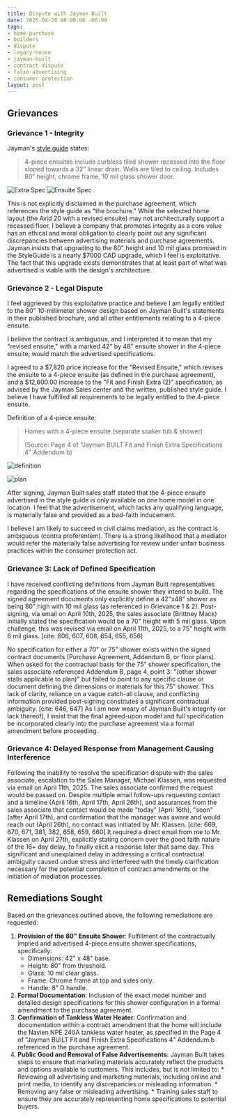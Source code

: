 ```yaml
---
title: Dispute with Jayman Built
date: 2025-04-28 00:00:00 -06:00
tags:
- home-purchase
- builders
- dispute
- legacy-house
- jayman-built
- contract-dispute
- false-advertising
- consumer-protection
layout: post
---
```


## Grievances

### Grievance 1 - Integrity

Jayman's [style guide](https://www.jayman.com/assets/Uploads/JAY-2609-Fit-and-Finish-Brochure-CAL_WEB_2025.pdf) states:

> 4-piece ensuites include curbless tiled shower recessed into the floor sloped towards a 32” linear drain. Walls are tiled to ceiling. Includes 80” height, chrome frame, 10 mil glass shower door.

![Extra Spec](/uploads/jayman-built/extra-includes.png)
![Ensuite Spec](/uploads/jayman-built/ensuite-inclusion.png)

This is not explicitly disclaimed in the purchase agreement, which references the style guide as "the brochure." While the selected home layout (the Avid 20 with a revised ensuite) may not architecturally support a recessed floor, I believe a company that promotes integrity as a core value has an ethical and moral obligation to clearly point out any significant discrepancies between advertising materials and purchase agreements. Jayman insists that upgrading to the 80" height and 10 mil glass promised in the StyleGuide is a nearly $7000 CAD upgrade, which I feel is exploitative. The fact that this upgrade exists demonstrates that at least part of what was advertised is viable with the design's architecture.

### Grievance 2 - Legal Dispute

I feel aggrieved by this exploitative practice and believe I am legally entitled to the 80" 10-millimeter shower design based on Jayman Built's statements in their published brochure, and all other entitlements relating to a 4-piece ensuite.

I believe the contract is ambiguous, and I interpreted it to mean that my "revised ensuite," with a marked 42" by 48" ensuite shower in the 4-piece ensuite, would match the advertised specifications.

I agreed to a $7,820 price increase for the "Revised Ensuite," which revises the ensuite to a 4-piece ensuite (as defined in the purchase agreement), and a $12,600.00 increase to the "Fit and Finish Extra (2)" specification, as advised by the Jayman Sales center and the written, published style guide. I believe I have fulfilled all requirements to be legally entitled to the 4-piece ensuite.

Definition of a 4-piece ensuite:

> Homes with a 4-piece ensuite (separate soaker tub & shower)
>
> (Source: Page 4 of "Jayman BUILT Fit and Finish Extra Specifications 4" Addendum b)

![definition](/uploads/jayman-built/4-piece-definition.png)

![plan](/uploads/jayman-built/ensuite-plan.png)

After signing, Jayman Built sales staff stated that the 4-piece ensuite advertised in the style guide is only available on one home model in one location. I feel that the advertisement, which lacks any qualifying language, is materially false and provided as a bad-faith inducement.

I believe I am likely to succeed in civil claims mediation, as the contract is ambiguous (contra proferentem). There is a strong likelihood that a mediator would refer the materially false advertising for review under unfair business practices within the consumer protection act.

### Grievance 3: Lack of Defined Specification

I have received conflicting definitions from Jayman Built representatives regarding the specifications of the ensuite shower they intend to build. The signed agreement documents only explicitly define a 42"x48" shower as being 80" high with 10 mil glass (as referenced in Grievance 1 & 2). Post-signing, via email on April 10th, 2025, the sales associate (Brittney Mack) initially stated the specification would be a 70" height with 5 mil glass. Upon challenge, this was revised via email on April 11th, 2025, to a 75" height with 6 mil glass. [cite: 606, 607, 608, 654, 655, 656]

No specification for either a 70" or 75" shower exists within the signed contract documents (Purchase Agreement, Addendum B, or floor plans). When asked for the contractual basis for the 75" shower specification, the sales associate referenced Addendum B, page 4, point 3: "(other shower stalls applicable to plan)" but failed to point to any specific clause or document defining the dimensions or materials for this 75" shower. This lack of clarity, reliance on a vague catch-all clause, and conflicting information provided post-signing constitutes a significant contractual ambiguity. [cite: 646, 647] As I am now weary of Jayman Built's integrity (or lack thereof), I insist that the final agreed-upon model and full specification be incorporated clearly into the purchase agreement via a formal amendment before proceeding.

### Grievance 4: Delayed Response from Management Causing Interference

Following the inability to resolve the specification dispute with the sales associate, escalation to the Sales Manager, Michael Klassen, was requested via email on April 11th, 2025. The sales associate confirmed the request would be passed on. Despite multiple email follow-ups requesting contact and a timeline (April 16th, April 17th, April 26th), and assurances from the sales associate that contact would be made "today" (April 16th), "soon" (after April 17th), and confirmation that the manager was aware and would reach out (April 26th), no contact was initiated by Mr. Klassen. [cite: 669, 670, 671, 381, 382, 658, 659, 660] It required a direct email from me to Mr. Klassen on April 27th, explicitly stating concern over the good faith nature of the 16+ day delay, to finally elicit a response later that same day. This significant and unexplained delay in addressing a critical contractual ambiguity caused undue stress and interfered with the timely clarification necessary for the potential completion of contract amendments or the initiation of mediation processes.

## Remediations Sought

Based on the grievances outlined above, the following remediations are requested:

1.  **Provision of the 80" Ensuite Shower**: Fulfillment of the contractually implied and advertised 4-piece ensuite shower specifications, specifically:
    * Dimensions: 42" x 48" base.
    * Height: 80" from threshold.
    * Glass: 10 mil clear glass.
    * Frame: Chrome frame at top and sides only.
    * Handle: 8" D handle.
2.  **Formal Documentation**: Inclusion of the exact model number and detailed design specifications for this shower configuration in a formal amendment to the purchase agreement.
3.  **Confirmation of Tankless Water Heater**: Confirmation and documentation within a contract amendment that the home will include the Navien NPE 240A tankless water heater, as specified in the Page 4 of "Jayman BUILT Fit and Finish Extra Specifications 4" Addendum b referenced in the purchase agreement.
4.  **Public Good and Removal of False Advertisements**: Jayman Built takes steps to ensure that marketing materials accurately reflect the products and options available to customers. This includes, but is not limited to:
        * Reviewing all advertising and marketing materials, including online and print media, to identify any discrepancies or misleading information.
        * Removing any false or misleading advertising.
        * Training sales staff to ensure they are accurately representing home specifications to potential buyers.
